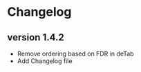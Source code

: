 Changelog
==========

<!--
Newest changes should be on top.
-->

version 1.4.2
---------------------------
+ Remove ordering based on FDR in deTab
+ Add Changelog file